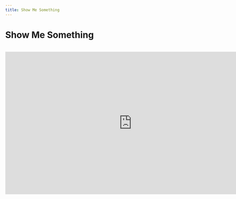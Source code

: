 ```yaml
---
title: Show Me Something
---
```

# Show Me Something

<br>
<iframe style="border: 1px solid rgba(0, 0, 0, 0.1);" width="800" height="450" src="https://www.figma.com/embed?embed_host=share&url=https%3A%2F%2Fwww.figma.com%2Ffile%2F3lbtDb2LWvOc2vnV1901nV%2FAlis-Exchange-SMS-Structure%3Fnode-id%3D0%253A1%26t%3DKyWPIlj0v6RdpuSb-1" allowfullscreen></iframe>